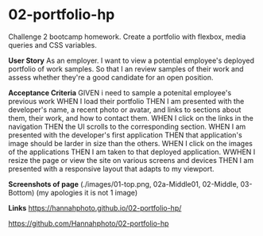 # 02-portfolio-hp
Challenge 2 bootcamp homework. Create a portfolio with flexbox, media queries and CSS variables.

**User Story**
As an employer.
I want to view a potential employee's deployed portfolio of work samples. 
So that I an review samples of their work and assess whether they're a good candidate for an open position. 

**Acceptance Criteria**
GIVEN i need to sample a potenital employee's previous work
WHEN I load their portfolio
THEN I am presented with the developer's name, a recent photo or avatar, and links to sections about them, their work, and how to contact them.
WHEN I click on the links in the navigation
THEN the UI scrolls to the corresponding section.
WHEN I am presented with the developer's first application
THEN that application's image should be larder in size than the others.
WHEN I click on the images of the applications
THEN I am taken to that deployed application.
WWHEN I resize the page or view the site on various screens and devices
THEN I am presented with a responsive layout that adapts to my viewport.

**Screenshots of page**
(./images/01-top.png, 02a-Middle01, 02-Middle, 03-Bottom)
(my apologies it is not 1 image)

**Links**
https://hannahphoto.github.io/02-portfolio-hp/

https://github.com/Hannahphoto/02-portfolio-hp



